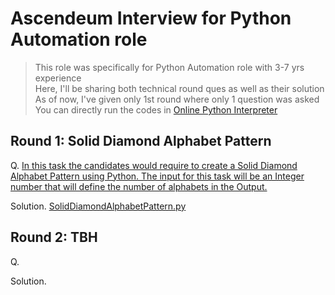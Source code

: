 # Ascendeum Interview for Python Automation role

> This role was specifically for Python Automation role with 3-7 yrs experience  
> Here, I'll be sharing both technical round ques as well as their solution  
> As of now, I've given only 1st round where only 1 question was asked  
> You can directly run the codes in [Online Python Interpreter](https://www.programiz.com/python-programming/online-compiler/)  

## Round 1: Solid Diamond Alphabet Pattern

Q. [In this task the candidates would require to create a Solid Diamond Alphabet Pattern using Python. The input for this 
task will be an Integer number that will define the number of alphabets in the Output.](https://github.com/nitinkumar30/Ascendeum_Round1/blob/main/Round%201/Automation%20Technical%20Round%201%20-%20Ascendeum.pdf)

Solution. [SolidDiamondAlphabetPattern.py](https://github.com/nitinkumar30/Ascendeum_Round1/blob/main/Round%201/SolidDiamondAlphabetPattern.py)

## Round 2: TBH

Q. 

Solution. 
